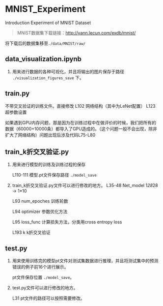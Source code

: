 # MNIST_Experiment
Introduction Experiment of MNIST Dataset

>MNIST数据集下载链接：http://yann.lecun.com/exdb/mnist/

将下载后的数据集移至`./data/MNIST/raw/`

## data_visualization.ipynb

1. 用来进行数据的各种可视化，并且将输出的图片保存于路径 `./visualization_figures_save` 下。

## train.py

不带交叉验证的训练文件。直接修改
    L102    网络结构（其中为LeNet配置）
    L123    超参数设置

如果遇到GPU内存问题，那是因为在训练过程中在做评价的时候，我们把所有的数据（60000+10000条）都导入了GPU造成的。（这个问题一般不会出现，除非扩大了网络结构）问题出现后涉及代码L75-L80

## train_k折交叉验证.py

1. 用来进行模型的训练及训练过程的保存

   L110-111    模型.pt文件保存路径 `./model_save`

2. train_k折交叉验证.py文件可以进行修改的地方。
   L35-48      Net_model   1*28*28 -> 1*10
   
   L93         num_epoches 训练轮数
   
   L94         optimizer   参数优化方法
   
   L95         loss_func   计算损失方法，分类用cross entropy loss
   
   L193        k           k折交叉验证

## test.py

1. 用来使用训练完的模型pt文件对测试集数据进行推理，并且将测试集中的预测错误的例子前16个进行展示。

   pt文件保存位置 `./model_save`。


2. test.py文件可以进行修改的地方。

   L31     pt文件的路径可以按照需要修改。
